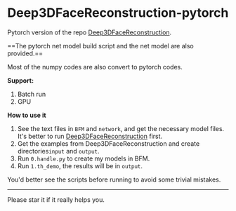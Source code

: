 # Deep3DFaceReconstruction-pytorch

Pytorch version of the repo [Deep3DFaceReconstruction](https://github.com/microsoft/Deep3DFaceReconstruction). 

==The pytorch net model build script and the net model are also provided.==

Most of the numpy codes are also convert to pytorch codes.

**Support:**
1. Batch run
2. GPU


**How to use it**

1. See the text files in `BFM` and `network`, and get the necessary model files. It's better to run [Deep3DFaceReconstruction](https://github.com/microsoft/Deep3DFaceReconstruction) first.
2. Get the examples from Deep3DFaceReconstruction and create directories`input` and `output`.
3. Run `0.handle.py` to create my models in BFM. 
4. Run `1.th_demo`, the results will be in `output`.

You'd better see the scripts before running to avoid some trivial mistakes.


-----

Please star it if it really helps you.




